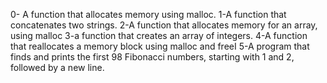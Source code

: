 0- A function that allocates memory using malloc.
1-A function that concatenates two strings.
2-A function that allocates memory for an array, using malloc
3-a function that creates an array of integers.
4-A  function that reallocates a memory block using malloc and freeI
5-A  program that finds and prints the first 98 Fibonacci numbers, starting with 1 and 2, followed by a new line.
